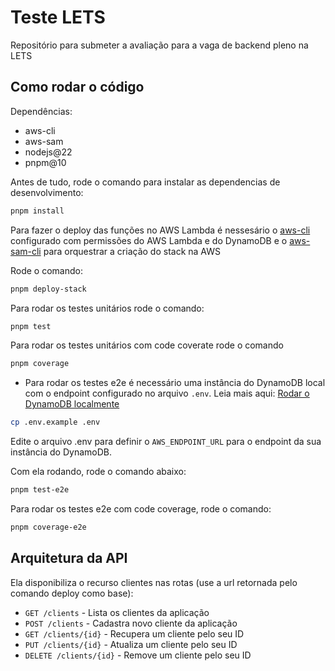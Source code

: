 # Teste LETS

Repositório para submeter a avaliação para a vaga de backend pleno na LETS

## Como rodar o código

Dependências:

- aws-cli
- aws-sam
- nodejs@22
- pnpm@10

Antes de tudo, rode o comando para instalar as dependencias de desenvolvimento:

```sh
pnpm install
```

Para fazer o deploy das funções no AWS Lambda é nessesário o [aws-cli](https://aws.amazon.com/pt/cli/)
configurado com permissões do AWS Lambda e do DynamoDB e o [aws-sam-cli](https://aws.amazon.com/pt/serverless/sam/)
para orquestrar a criação do stack na AWS

Rode o comando:

```sh
pnpm deploy-stack
```

Para rodar os testes unitários rode o comando:

```sh
pnpm test
```

Para rodar os testes unitários com code coverate rode o comando

```sh
pnpm coverage
```

- Para rodar os testes e2e é necessário uma instância do DynamoDB local com o
  endpoint configurado no arquivo `.env`. Leia mais aqui: [Rodar o DynamoDB localmente](https://docs.aws.amazon.com/amazondynamodb/latest/developerguide/DynamoDBLocal.DownloadingAndRunning.html#docker)

```sh
cp .env.example .env
```

Edite o arquivo .env para definir o `AWS_ENDPOINT_URL` para o endpoint da sua
instância do DynamoDB.

Com ela rodando, rode o comando abaixo:

```sh
pnpm test-e2e
```

Para rodar os testes e2e com code coverage, rode o comando:

```sh
pnpm coverage-e2e
```

## Arquitetura da API

Ela disponibiliza o recurso clientes nas rotas (use a url retornada pelo comando
deploy como base):

- `GET /clients` - Lista os clientes da aplicação
- `POST /clients` - Cadastra novo cliente da aplicação
- `GET /clients/{id}` - Recupera um cliente pelo seu ID
- `PUT /clients/{id}` - Atualiza um cliente pelo seu ID
- `DELETE /clients/{id}` - Remove um cliente pelo seu ID
